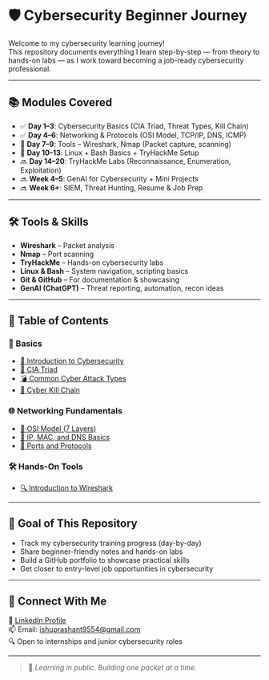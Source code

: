 # 🛡️ Cybersecurity Beginner Journey

Welcome to my cybersecurity learning journey!  
This repository documents everything I learn step-by-step — from theory to hands-on labs — as I work toward becoming a job-ready cybersecurity professional.

---

## 📚 Modules Covered

- ✅ **Day 1–3**: Cybersecurity Basics (CIA Triad, Threat Types, Kill Chain)
- ✅ **Day 4–6**: Networking & Protocols (OSI Model, TCP/IP, DNS, ICMP)
- 🔄 **Day 7–9**: Tools – Wireshark, Nmap (Packet capture, scanning)
- 🔄 **Day 10–13**: Linux + Bash Basics + TryHackMe Setup
- 🔜 **Day 14–20**: TryHackMe Labs (Reconnaissance, Enumeration, Exploitation)
- 🔜 **Week 4–5**: GenAI for Cybersecurity + Mini Projects
- 🔜 **Week 6+**: SIEM, Threat Hunting, Resume & Job Prep

---

## 🛠️ Tools & Skills

- **Wireshark** – Packet analysis  
- **Nmap** – Port scanning  
- **TryHackMe** – Hands-on cybersecurity labs  
- **Linux & Bash** – System navigation, scripting basics  
- **Git & GitHub** – For documentation & showcasing  
- **GenAI (ChatGPT)** – Threat reporting, automation, recon ideas  

---

## 📁 Table of Contents

### 🧠 Basics
- [📘 Introduction to Cybersecurity](Basics/Introduction.md)
- [🔐 CIA Triad](Basics/CIA_Triad.md)
- [💣 Common Cyber Attack Types](Basics/Cyber_Attack_Types.md)
- [🎯 Cyber Kill Chain](Basics/Cyber_Kill_Chain.md)

### 🌐 Networking Fundamentals
- [📶 OSI Model (7 Layers)](Networking/OSI_Model.md)
- [🧭 IP, MAC, and DNS Basics](Networking/IP_MAC_DNS_Basics.md)
- [🔌 Ports and Protocols](Networking/Ports_and_Protocols.md)

### 🛠️ Hands-On Tools
- [🔍 Introduction to Wireshark](Tools/Wireshark_Intro.md)

---

## 🎯 Goal of This Repository

- Track my cybersecurity training progress (day-by-day)  
- Share beginner-friendly notes and hands-on labs  
- Build a GitHub portfolio to showcase practical skills  
- Get closer to entry-level job opportunities in cybersecurity  

---

## 💼 Connect With Me

📎 [LinkedIn Profile](https://www.linkedin.com/in/prashantsrivastava0/)  
📫 Email: ishuprashant9554@gmail.com  
🔍 Open to internships and junior cybersecurity roles

---

> 🌱 *Learning in public. Building one packet at a time.*
